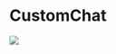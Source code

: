 # CustomChat

![](https://github.com/YoniProbeh/CustomChat/blob/master/Shared/img/build-min.gif?raw=true)
